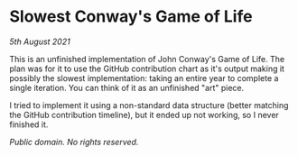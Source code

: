 # Slowest Conway's Game of Life

_5th August 2021_

This is an unfinished implementation of John Conway's Game of Life.  The plan
was for it to use the GitHub contribution chart as it's output making it
possibly the slowest implementation: taking an entire year to complete a single
iteration.  You can think of it as an unfinished "art" piece.

I tried to implement it using a non-standard data structure (better matching
the GitHub contribution timeline), but it ended up not working, so I never
finished it.

_Public domain.  No rights reserved._
